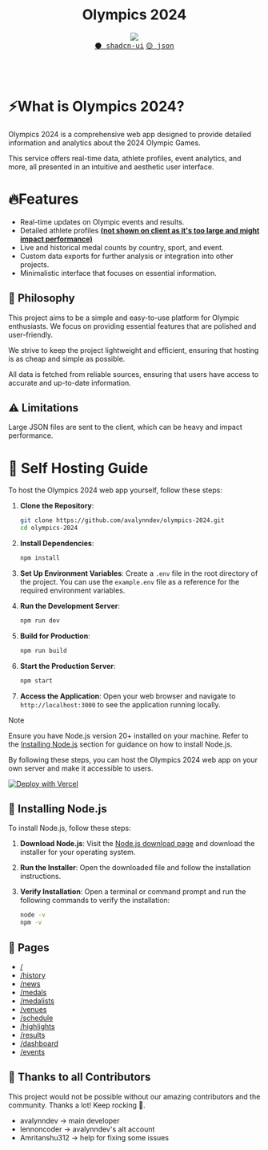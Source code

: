 <center> <h1> Olympics 2024</h1> </center>

<p align="center">
  <img src="https://skillicons.dev/icons?i=react,nextjs,tailwind,ts" />
  <br/>
  <a href="https://movie-web.github.io/links/discord"><kbd>⚫️ shadcn-ui</kbd></a> <a href="https://movie-web.github.io/docs"><kbd>🟡 json</kbd></a>
</p>
<br/><br/> 

# ⚡What is Olympics 2024?

Olympics 2024 is a comprehensive web app designed to provide detailed information and analytics about the 2024 Olympic Games.

This service offers real-time data, athlete profiles, event analytics, and more, all presented in an intuitive and aesthetic user interface.

# 🔥Features

- Real-time updates on Olympic events and results.
- Detailed athlete profiles <a href="https://github.com/avalynndev/olympics-2024/blob/main/data/athletes.json"><b>(not shown on client as it's too large and might impact performance)</b></a>
- Live and historical medal counts by country, sport, and event.
- Custom data exports for further analysis or integration into other projects.
- Minimalistic interface that focuses on essential information.

## 🍄 Philosophy

This project aims to be a simple and easy-to-use platform for Olympic enthusiasts. We focus on providing essential features that are polished and user-friendly.

We strive to keep the project lightweight and efficient, ensuring that hosting is as cheap and simple as possible.

All data is fetched from reliable sources, ensuring that users have access to accurate and up-to-date information.

## ⚠️ Limitations
Large JSON files are sent to the client, which can be heavy and impact performance.

# 🧬 Self Hosting Guide

To host the Olympics 2024 web app yourself, follow these steps:

1. **Clone the Repository**:
    ```bash
    git clone https://github.com/avalynndev/olympics-2024.git
    cd olympics-2024
    ```

2. **Install Dependencies**:
    ```bash
    npm install
    ```

3. **Set Up Environment Variables**:
    Create a `.env` file in the root directory of the project. You can use the `example.env` file as a reference for the required environment variables.

4. **Run the Development Server**:
    ```bash
    npm run dev
    ```

5. **Build for Production**:
    ```bash
    npm run build
    ```

6. **Start the Production Server**:
    ```bash
    npm start
    ```

7. **Access the Application**:
    Open your web browser and navigate to `http://localhost:3000` to see the application running locally.

> [!NOTE]
> Ensure you have Node.js version 20+ installed on your machine. Refer to the [Installing Node.js](#installing-nodejs) section for guidance on how to install Node.js.

By following these steps, you can host the Olympics 2024 web app on your own server and make it accessible to users.

[![Deploy with Vercel](https://vercel.com/button)](https://vercel.com/new/clone?repository-url=https%3A%2F%2Fgithub.com%2Favalynndev%2Folympics-2024)

## 🥔 Installing Node.js

To install Node.js, follow these steps:

1. **Download Node.js**: Visit the [Node.js download page](https://nodejs.org/) and download the installer for your operating system.

2. **Run the Installer**: Open the downloaded file and follow the installation instructions.

3. **Verify Installation**: Open a terminal or command prompt and run the following commands to verify the installation:
    ```bash
    node -v
    npm -v
    ```

## 📄 Pages
- [/](https://olympics-avalynndev.vercel.app/)
- [/history](https://olympics-avalynndev.vercel.app/history)
- [/news](https://olympics-avalynndev.vercel.app/news)
- [/medals](https://olympics-avalynndev.vercel.app/medals)
- [/medalists](https://olympics-avalynndev.vercel.app/medalists)
- [/venues](https://olympics-avalynndev.vercel.app/venues)
- [/schedule](https://olympics-avalynndev.vercel.app/schedule)
- [/highlights](https://olympics-avalynndev.vercel.app/highlights)
- [/results](https://olympics-avalynndev.vercel.app/results)
- [/dashboard](https://olympics-avalynndev.vercel.app/dashboard)
- [/events](https://olympics-avalynndev.vercel.app/events)

## 🤝 Thanks to all Contributors
This project would not be possible without our amazing contributors and the community. Thanks a lot! Keep rocking 🍻.

- avalynndev -> main developer
- lennoncoder -> avalynndev's alt account 
- Amritanshu312 -> help for fixing some issues
